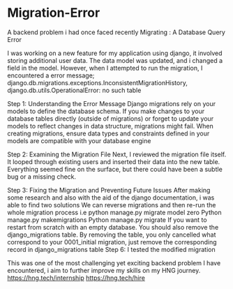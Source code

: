 # Migration-Error
A backend problem i had once faced recently
Migrating : A Database Query Error

I was working on a new feature for my application using django, it involved storing additional user data. The data model was updated, and i changed a field in the model. However, when I attempted to run the migration, I encountered a error message; django.db.migrations.exceptions.InconsistentMigrationHistory, django.db.utils.OperationalError: no such table

Step 1: Understanding the Error Message
Django migrations rely on your models to define the database schema. If you make changes to your database tables directly (outside of migrations) or forget to update your models to reflect changes in data structure, migrations might fail.
When creating migrations, ensure data types and constraints defined in your models are compatible with your database engine

Step 2: Examining the Migration File
Next, I reviewed the migration file itself. It looped through existing users and inserted their data into the new table. Everything seemed fine on the surface, but there could have been a subtle bug or a missing check.

Step 3: Fixing the Migration and Preventing Future Issues
After making some research and also with the aid of the django documentation, i was able to find two solutions
We can reverse  migrations and then re-run the whole migration process i.e python manage.py migrate model zero
Python manage.py makemigrations
Python manage.py migrate
If you want to restart from scratch with an empty database. You should also remove the django_migrations table. By removing the table, you only cancelled what correspond to your 0001_initial migration, just remove the corresponding record in django_migrations table
Step 6: I tested the modified migration


This was one of the most challenging yet exciting backend problem I have encountered, i aim to further improve my skills on my HNG journey.
https://hng.tech/internship
https://hng.tech/hire

